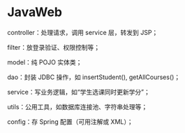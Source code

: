 # JavaWeb

controller：处理请求，调用 service 层，转发到 JSP；

filter：放登录验证、权限控制等；

model：纯 POJO 实体类；

dao：封装 JDBC 操作，如 insertStudent(), getAllCourses()；

service：写业务逻辑，如“学生选课同时更新学分”；

utils：公用工具，如数据库连接池、字符串处理等；

config：存 Spring 配置（可用注解或 XML）；
